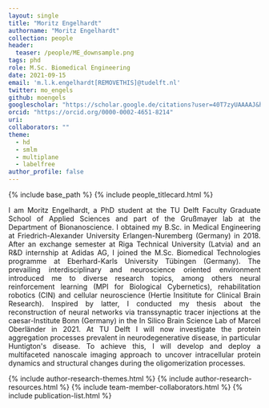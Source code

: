 ```yaml
---
layout: single
title: "Moritz Engelhardt"
authorname: "Moritz Engelhardt"
collection: people
header:
  teaser: /people/ME_downsample.png
tags: phd
role: M.Sc. Biomedical Engineering
date: 2021-09-15
email: 'm.l.k.engelhardt[REMOVETHIS]@tudelft.nl'
twitter: mo_engels
github: moengels
googlescholar: "https://scholar.google.de/citations?user=40T7zyUAAAAJ&hl=de"
orcid: "https://orcid.org/0000-0002-4651-8214"
uri: 
collaborators: ""
theme: 
  - hd
  - smlm
  - multiplane
  - labelfree
author_profile: false
---
```

{% include base_path %}
{% include people_titlecard.html %}


<p align= "justify">
I am Moritz Engelhardt, a PhD student at the TU Delft Faculty Graduate School of Applied Sciences and part of the Grußmayer lab at the Department of Bionanoscience. I obtained my B.Sc. in Medical Engineering at Friedrich-Alexander University Erlangen-Nuremberg (Germany) in 2018. After an exchange semester at Riga Technical University (Latvia) and an R&D internship at Adidas AG, I joined the M.Sc. Biomedical Technologies programme at Eberhard-Karls University Tübingen (Germany). The prevailing interdisciplinary and neuroscience oriented environment introduced me to diverse research topics, among others neural reinforcement learning (MPI for Biological Cybernetics), rehabilitation robotics (CIN) and cellular neuroscience (Hertie Insititute for Clinical Brain Research). Inspired by latter, I conducted my thesis about the reconstruction of neural networks via transsynaptic tracer injections at the caesar-Institute Bonn (Germany) in the In Silico Brain Science Lab of Marcel Oberländer in 2021. At TU Delft I will now investigate the protein aggregation processes prevalent in neurodegenerative disease, in particular Huntigton's disease. To achieve this, I will develop and deploy a multifaceted nanoscale imaging approach to uncover intracellular protein dynamics and structural changes during the oligomerization processes.

{% include author-research-themes.html %}
{% include author-research-resources.html %}
{% include team-member-collaborators.html %}
{% include publication-list.html %}